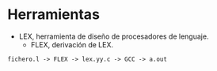 # Herramientas
- LEX, herramienta de diseño de procesadores de lenguaje.
	- FLEX, derivación de LEX.

```
fichero.l -> FLEX -> lex.yy.c -> GCC -> a.out
```

